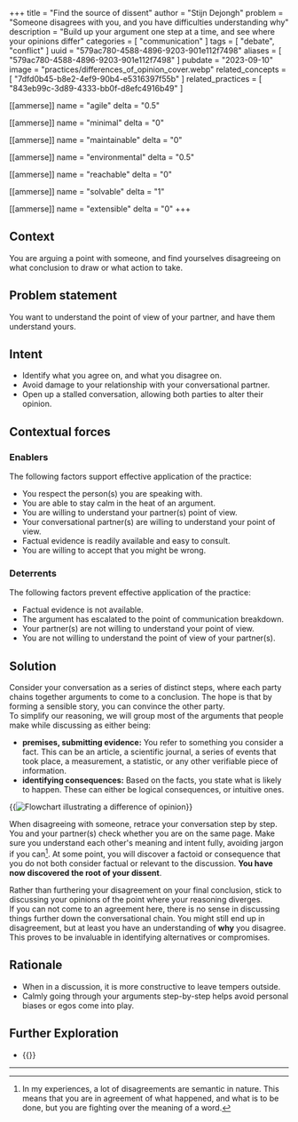+++
title = "Find the source of dissent"
author = "Stijn Dejongh"
problem = "Someone disagrees with you, and you have difficulties understanding why"
description = "Build up your argument one step at a time, and see where your opinions differ"
categories = [ "communication" ]
tags = [ "debate", "conflict" ]
uuid = "579ac780-4588-4896-9203-901e112f7498"
aliases = [ "579ac780-4588-4896-9203-901e112f7498" ]
pubdate = "2023-09-10"
image = "practices/differences_of_opinion_cover.webp"
related_concepts = [ "7dfd0b45-b8e2-4ef9-90b4-e5316397f55b" ]
related_practices = [ "843eb99c-3d89-4333-bb0f-d8efc4916b49" ]

[[ammerse]]
name = "agile"
delta = "0.5"

[[ammerse]]
name = "minimal"
delta = "0"

[[ammerse]]
name = "maintainable"
delta = "0"

[[ammerse]]
name = "environmental"
delta = "0.5"

[[ammerse]]
name = "reachable"
delta = "0"

[[ammerse]]
name = "solvable"
delta = "1"

[[ammerse]]
name = "extensible"
delta = "0"
+++

## Context

You are arguing a point with someone, and find yourselves disagreeing on what conclusion to draw or what action to take.

## Problem statement

You want to understand the point of view of your partner, and have them understand yours.

## Intent

- Identify what you agree on, and what you disagree on.
- Avoid damage to your relationship with your conversational partner.
- Open up a stalled conversation, allowing both parties to alter their opinion.

## Contextual forces

### Enablers

The following factors support effective application of the practice:

- You respect the person(s) you are speaking with.
- You are able to stay calm in the heat of an argument.
- You are willing to understand your partner(s) point of view.
- Your conversational partner(s) are willing to understand your point of view.
- Factual evidence is readily available and easy to consult.
- You are willing to accept that you might be wrong.

### Deterrents

The following factors prevent effective application of the practice:

- Factual evidence is not available.
- The argument has escalated to the point of communication breakdown.
- Your partner(s) are not willing to understand your point of view.
- You are not willing to understand the point of view of your partner(s).

## Solution

Consider your conversation as a series of distinct steps, where each party chains together arguments to come to a conclusion.
The hope is that by forming a sensible story, you can convince the other party.\
To simplify our reasoning, we will group most of the arguments that people make while discussing as either being:

- **premises, submitting evidence:** You refer to something you consider a fact. This can be an article, a scientific journal, a series of events
  that took place, a measurement, a statistic, or any other verifiable piece of information.
- **identifying consequences:** Based on the facts, you state what is likely to happen. These can either be logical consequences, or intuitive ones.

{{<image
src="/images/practices/example_differences_of_opinion.png"  
alt="Flowchart illustrating a difference of opinion"
caption="Flowchart illustrating differences of opinion" >}}

When disagreeing with someone, retrace your conversation step by step. You and your partner(s) check whether you are on the same page.
Make sure you understand each other's meaning and intent fully, avoiding jargon if you can[^1]. At some point, you will discover a factoid or
consequence that you do not both consider factual or relevant to the discussion.
**You have now discovered the root of your dissent**.

Rather than furthering your disagreement on your final conclusion, stick to discussing your opinions of the point where your reasoning diverges.\
If you can not come to an agreement here, there is no sense in discussing things further down the conversational chain.
You might still end up in disagreement, but at least you have an understanding of **why** you disagree.
This proves to be invaluable in identifying alternatives or compromises.

## Rationale

- When in a discussion, it is more constructive to leave tempers outside.
- Calmly going through your arguments step-by-step helps avoid personal biases or egos come into play.

## Further Exploration

- {{<reference author="Squirrel, D. & Fredrick, J."
  year="2022"
  title="Agile Conversations: Transform Your Conversations, Transform Your Culture"
  isbn="1942788975"
  publisher="IT Revolution Press"
  link="https://agileconversations.com" >}}

---

[^1]: In my experiences, a lot of disagreements are semantic in nature. This means that you are in agreement of what happened, and what is to be
    done, but you are fighting over the meaning of a word.
